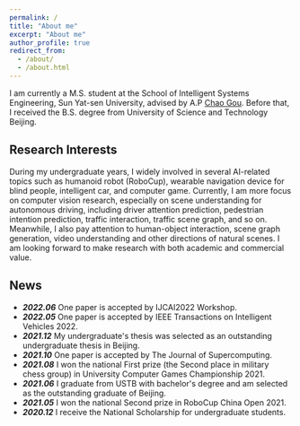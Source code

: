 ```yaml
---
permalink: /
title: "About me"
excerpt: "About me"
author_profile: true
redirect_from: 
  - /about/
  - /about.html
---
```


I am currently a M.S. student at the School of Intelligent Systems Engineering, Sun Yat-sen University, advised by A.P [Chao Gou](https://chaogou.github.io/). Before that, I received the B.S. degree from University of Science and Technology Beijing.

Research Interests
------
During my undergraduate years, I widely involved in several AI-related topics such as humanoid robot (RoboCup), wearable navigation device for blind people, intelligent car, and computer game. Currently, I am more focus on computer vision research, especially on scene understanding for autonomous driving, including driver attention prediction, pedestrian intention prediction, traffic interaction, traffic scene graph, and so on. Meanwhile, I also pay attention to human-object interaction, scene graph generation, video understanding and other directions of natural scenes. I am looking forward to make research with both academic and commercial value.

News
------
* ***2022.06*** One paper is accepted by IJCAI2022 Workshop.
* ***2022.05*** One paper is accepted by IEEE Transactions on Intelligent Vehicles 2022.
* ***2021.12*** My undergraduate's thesis was selected as an outstanding undergraduate thesis in Beijing. 
* ***2021.10*** One paper is accepted by The Journal of Supercomputing.
* ***2021.08*** I won the national First prize (the Second place in military chess group) in University Computer Games Championship 2021.
* ***2021.06*** I graduate from USTB with bachelor's degree and 
am selected as the outstanding graduate of Beijing.
* ***2021.05*** I won the national Second prize in RoboCup China Open 2021.
* ***2020.12*** I receive the National Scholarship for undergraduate students.
<br>